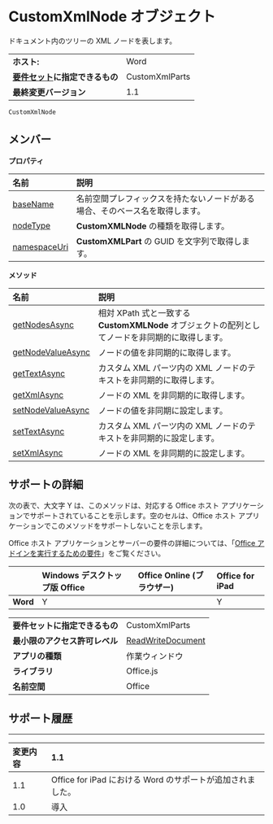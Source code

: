 
# CustomXmlNode オブジェクト
ドキュメント内のツリーの XML ノードを表します。

|||
|:-----|:-----|
|**ホスト:**|Word|
|**[要件セット](../../docs/overview/specify-office-hosts-and-api-requirements.md)に指定できるもの**|CustomXmlParts|
|**最終変更バージョン**|1.1|

```js
CustomXmlNode
```


## メンバー


**プロパティ**


|**名前**|**説明**|
|:-----|:-----|
|[baseName](../../reference/shared/customxmlnode.basename.md)|名前空間プレフィックスを持たないノードがある場合、そのベース名を取得します。|
|[nodeType](../../reference/shared/customxmlnode.nodetype.md)|**CustomXMLNode** の種類を取得します。|
|[namespaceUri](../../reference/shared/customxmlnode.namespaceuri.md)|**CustomXMLPart** の GUID を文字列で取得します。|

**メソッド**


|**名前**|**説明**|
|:-----|:-----|
|[getNodesAsync](../../reference/shared/customxmlnode.getnodesasync.md)|相対 XPath 式と一致する  **CustomXMLNode** オブジェクトの配列としてノードを非同期的に取得します。|
|[getNodeValueAsync](../../reference/shared/customxmlnode.getnodevalueasync.md)|ノードの値を非同期的に取得します。|
|[getTextAsync](customxmlnode.gettextasync.md)|カスタム XML パーツ内の XML ノードのテキストを非同期的に取得します。|
|[getXmlAsync](../../reference/shared/customxmlnode.getxmlasync.md)|ノードの XML を非同期的に取得します。|
|[setNodeValueAsync](../../reference/shared/customxmlnode.setnodevalueasync.md)|ノードの値を非同期に設定します。|
|[setTextAsync](customxmlnode.settextasync.md)|カスタム XML パーツ内の XML ノードのテキストを非同期的に設定します。|
|[setXmlAsync](../../reference/shared/customxmlnode.setxmlasync.md)|ノードの XML を非同期的に設定します。|

## サポートの詳細


次の表で、大文字 Y は、このメソッドは、対応する Office ホスト アプリケーションでサポートされていることを示します。空のセルは、Office ホスト アプリケーションでこのメソッドをサポートしないことを示します。

Office ホスト アプリケーションとサーバーの要件の詳細については、「[Office アドインを実行するための要件](../../docs/overview/requirements-for-running-office-add-ins.md)」をご覧ください。


||**Windows デスクトップ版 Office**|**Office Online (ブラウザー)**|**Office for iPad**|
|:-----|:-----|:-----|:-----|
|**Word**|Y||Y|

|||
|:-----|:-----|
|**要件セットに指定できるもの**|CustomXmlParts|
|**最小限のアクセス許可レベル**|[ReadWriteDocument](../../docs/develop/requesting-permissions-for-api-use-in-content-and-task-pane-add-ins.md)|
|**アプリの種類**|作業ウィンドウ|
|**ライブラリ**|Office.js|
|**名前空間**|Office|

## サポート履歴



****


|**変更内容**|**1.1**|
|:-----|:-----|
|1.1|Office for iPad における Word のサポートが追加されました。|
|1.0|導入|
